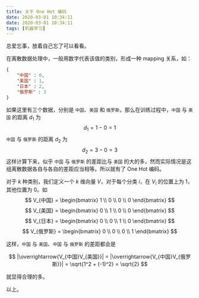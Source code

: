 ```yaml
---
title: 关于 One Hot 编码
date: 2020-03-01 10:34:11
date: 2020-03-01 10:34:11
tags: [机器学习]
---
```


总爱忘事，放着自己忘了可以看看。
<!--more-->

在离散数据处理中，一般用数字代表该值的类别，形成一种 mapping 关系，如：
```json
{
    "中国" : 0,
    "美国" : 1,
    "日本" : 2,
    "俄罗斯" : 3
}
```
如果这里有三个数据，分别是 `中国`、`美国` 和 `俄罗斯`，那么在训练过程中，`中国` 与 `美国` 的距离 $d_1$ 为
$$ d_1 = 1 - 0 = 1 $$
`中国` 与 `俄罗斯` 的距离 $d_2$ 为
$$ d_2 = 3 - 0 = 3 $$
这样计算下来，似乎 `中国` 与 `俄罗斯` 的差距比与 `美国` 的大的多，然而实际情况是这组离散数据各自与各自的差距应当相等。所以就有了 One Hot 编码。

对于 $k$ 种类别，我们定义一个 $k$ 维向量 $V$，对于每个分类 $i$，在 $V_i$ 的位置上为 $1$，其他位置为 $0$。如
$$ V_{中国} = \begin{bmatrix} 1 \\ 0 \\ 0 \\ 0 \end{bmatrix} $$
$$ V_{美国} = \begin{bmatrix} 0 \\ 1 \\ 0 \\ 0 \end{bmatrix} $$
$$ V_{日本} = \begin{bmatrix} 0 \\ 0 \\ 1 \\ 0 \end{bmatrix} $$
$$ V_{俄罗斯} = \begin{bmatrix} 0 \\ 0 \\ 0 \\ 1 \end{bmatrix} $$

这样，`中国` 与 `美国`、`中国` 与 `俄罗斯` 的差距都会是

$$ |\overrightarrow{V_{中国}V_{美国}}| = |\overrightarrow{V_{中国}V_{俄罗斯}}| = \sqrt{1^2 + (-1)^2} = \sqrt{2} $$

就显得合理的多。

以上。